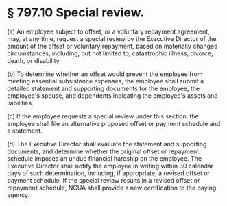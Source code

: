# § 797.10   Special review.

(a) An employee subject to offset, or a voluntary repayment agreement, may, at any time, request a special review by the Executive Director of the amount of the offset or voluntary repayment, based on materially changed circumstances, including, but not limited to, catastrophic illness, divorce, death, or disability.


(b) To determine whether an offset would prevent the employee from meeting essential subsistence expenses, the employee shall submit a detailed statement and supporting documents for the employee, the employee's spouse, and dependents indicating the employee's assets and liabilities.


(c) If the employee requests a special review under this section, the employee shall file an alternative proposed offset or payment schedule and a statement.


(d) The Executive Director shall evaluate the statement and supporting documents, and determine whether the original offset or repayment schedule imposes an undue financial hardship on the employee. The Executive Director shall notify the employee in writing within 30 calendar days of such determination, including, if appropriate, a revised offset or payment schedule. If the special review results in a revised offset or repayment schedule, NCUA shall provide a new certification to the paying agency.




